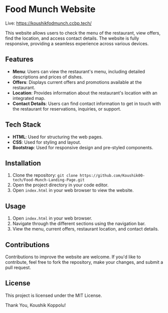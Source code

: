 # Food Munch Website
Live: https://koushikfodmunch.ccbp.tech/

This website allows users to check the menu of the restaurant, view offers, find the location, and access contact details. The website is fully responsive, providing a seamless experience across various devices.

## Features
- **Menu**: Users can view the restaurant's menu, including detailed descriptions and prices of dishes.
- **Offers**: Displays current offers and promotions available at the restaurant.
- **Location**: Provides information about the restaurant's location with an integrated map.
- **Contact Details**: Users can find contact information to get in touch with the restaurant for reservations, inquiries, or support.

## Tech Stack
- **HTML**: Used for structuring the web pages.
- **CSS**: Used for styling and layout.
- **Bootstrap**: Used for responsive design and pre-styled components.

## Installation
1. Clone the repository: `git clone https://github.com/Koushik00-tech/Food-Munch-Landing-Page.git`
2. Open the project directory in your code editor.
3. Open `index.html` in your web browser to view the website.

## Usage
1. Open `index.html` in your web browser.
2. Navigate through the different sections using the navigation bar.
3. View the menu, current offers, restaurant location, and contact details.

## Contributions
Contributions to improve the website are welcome. If you'd like to contribute, feel free to fork the repository, make your changes, and submit a pull request.

## License
This project is licensed under the MIT License.

Thank You,
Koushik Koppolu!
